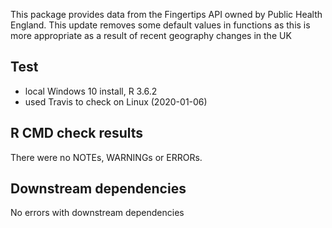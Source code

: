 This package provides data from the Fingertips API owned by Public Health England.
This update removes some default values in functions as this is more appropriate as a result of  recent geography changes in the UK

## Test 

* local Windows 10 install, R 3.6.2
* used Travis to check on Linux (2020-01-06)

## R CMD check results

There were no NOTEs, WARNINGs or ERRORs.

## Downstream dependencies

No errors with downstream dependencies
